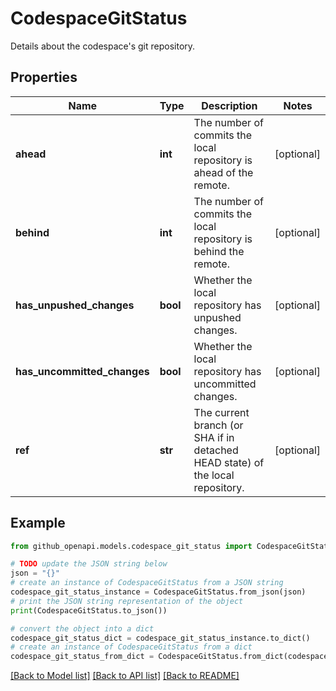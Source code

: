 # CodespaceGitStatus

Details about the codespace's git repository.

## Properties

Name | Type | Description | Notes
------------ | ------------- | ------------- | -------------
**ahead** | **int** | The number of commits the local repository is ahead of the remote. | [optional] 
**behind** | **int** | The number of commits the local repository is behind the remote. | [optional] 
**has_unpushed_changes** | **bool** | Whether the local repository has unpushed changes. | [optional] 
**has_uncommitted_changes** | **bool** | Whether the local repository has uncommitted changes. | [optional] 
**ref** | **str** | The current branch (or SHA if in detached HEAD state) of the local repository. | [optional] 

## Example

```python
from github_openapi.models.codespace_git_status import CodespaceGitStatus

# TODO update the JSON string below
json = "{}"
# create an instance of CodespaceGitStatus from a JSON string
codespace_git_status_instance = CodespaceGitStatus.from_json(json)
# print the JSON string representation of the object
print(CodespaceGitStatus.to_json())

# convert the object into a dict
codespace_git_status_dict = codespace_git_status_instance.to_dict()
# create an instance of CodespaceGitStatus from a dict
codespace_git_status_from_dict = CodespaceGitStatus.from_dict(codespace_git_status_dict)
```
[[Back to Model list]](../README.md#documentation-for-models) [[Back to API list]](../README.md#documentation-for-api-endpoints) [[Back to README]](../README.md)


